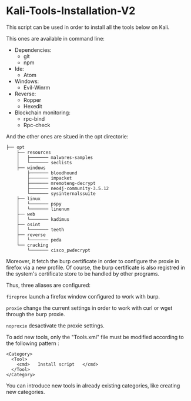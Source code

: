 # Kali-Tools-Installation-V2

This script can be used in order to install all the tools below on Kali.

This ones are available in command line:

- Dependencies: 
  - git
  - npm 
- Ide: 
  - Atom 
- Windows:
  - Evil-Winrm
- Reverse: 
  - Ropper
  - Hexedit
- Blockchain monitoring:
  - rpc-bind
  - Rpc-check
  
And the other ones are situed in the opt directorie:
```
├── opt
    ├── resources
    │   ├─────── malwares-samples
    │   └─────── seclists
    ├── windows
        ├─────── bloodhound
        ├─────── impacket
        ├─────── mremoteng-decrypt
        ├─────── neo4j-community-3.5.12
        └─────── sysinternalssuite
    ├── linux
    │   └─────── pspy
    │   └─────── linenum
    ├── web
    │   └─────── kadimus
    ├── osint
    │   └─────── teeth
    ├── reverse
    │   └─────── peda
    └── cracking
        └─────── cisco_pwdecrypt
```

Moreover, it fetch the burp certificate in order to configure the proxie in firefox via a new profile. Of course, the burp certificate is also registred in the system's certificate store to be handled by other programs. 

Thus, three aliases are configured:

```fireprox``` launch a firefox window configured to work with burp.

```proxie``` change the current settings in order to work with curl or wget through the burp proxie.

```noproxie``` desactivate the proxie settings.

To add new tools, only the "Tools.xml" file must be modified according to the following pattern :

```
<Category>
  <Tool>
    <cmd>   Install script   </cmd>
  </Tool>
</Category>
```

You can introduce new tools in already existing categories, like creating new categories.


